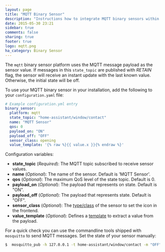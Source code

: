 ```yaml
---
layout: page
title: "MQTT Binary Sensor"
description: "Instructions how to integrate MQTT binary sensors within Home Assistant."
date: 2015-05-30 23:21
sidebar: true
comments: false
sharing: true
footer: true
logo: mqtt.png
ha_category: Binary Sensor
---
```



The `mqtt` binary sensor platform uses the MQTT message payload as the sensor value. If messages in this `state_topic` are published with *RETAIN* flag, the sensor will receive an instant update with the last known value. Otherwise, the initial state will be off.

To use your MQTT binary sensor in your installation, add the following to your `configuration.yaml` file:

```yaml
# Example configuration.yml entry
binary_sensor:
  platform: mqtt
  state_topic: "home-assistant/window/contact"
  name: "MQTT Sensor"
  qos: 0
  payload_on: "ON"
  payload_off: "OFF"
  sensor_class: opening
  value_template: '{% raw %}{{ value.x }}{% endraw %}'
```

Configuration variables:

- **state_topic** (*Required*): The MQTT topic subscribed to receive sensor values.
- **name** (*Optional*): The name of the sensor. Default is 'MQTT Sensor'. 
- **qos** (*Optional*): The maximum QoS level of the state topic. Default is 0.
- **payload_on** (*Optional*): The payload that represents on state. Default is "ON".
- **payload_off** (*Optional*): The payload that represents  state. Default is "OFF".
- **sensor_class** (*Optional*): The [type/class](/components/binary_sensor/) of the sensor to set the icon in the frontend.
- **value_template** (*Optional*): Defines a [template](/topics/templating/) to extract a value from the payload.

For a quick check you can use the commandline tools shipped with `mosquitto` to send MQTT messages. Set the state of your sensor manually:

```bash
$  mosquitto_pub -h 127.0.0.1 -t home-assistant/window/contact -m "OFF"
```

